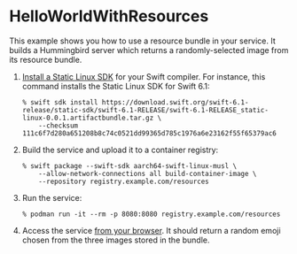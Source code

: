# HelloWorldWithResources

This example shows you how to use a resource bundle in your service.   It builds a Hummingbird server which returns a randomly-selected image from its resource bundle.

1. [Install a Static Linux SDK](Sources/ContainerImageBuilderPluginDocumentation/Documentation.docc/ContainerImageBuilderPlugin.md#install-a-swift-sdk-for-cross-compilation-on-macos) for your Swift compiler.  For instance, this command installs the Static Linux SDK for Swift 6.1:
    ```
    % swift sdk install https://download.swift.org/swift-6.1-release/static-sdk/swift-6.1-RELEASE/swift-6.1-RELEASE_static-linux-0.0.1.artifactbundle.tar.gz \
        --checksum 111c6f7d280a651208b8c74c0521dd99365d785c1976a6e23162f55f65379ac6
    ```

2. Build the service and upload it to a container registry:
    ```
    % swift package --swift-sdk aarch64-swift-linux-musl \
        --allow-network-connections all build-container-image \
        --repository registry.example.com/resources
    ```

3. Run the service:
    ```
    % podman run -it --rm -p 8080:8080 registry.example.com/resources
    ```

4. Access the service [from your browser](localhost:8080/).   It should return a random emoji chosen from the three images stored in the bundle.
